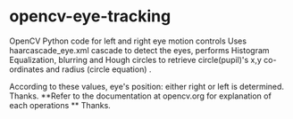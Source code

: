 # opencv-eye-tracking
OpenCV Python code for left and right eye motion controls
Uses haarcascade_eye.xml cascade to detect the eyes, performs Histogram Equalization, blurring and Hough circles to retrieve circle(pupil)'s x,y co-ordinates and radius (circle equation) .
 
According to these values, eye's position: either right or left is determined. 
Thanks.
**Refer to the documentation at opencv.org for explanation of each operations ** 
Thanks.

